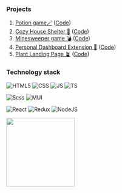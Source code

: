 ### Projects

1. <a href="https://dariabrusnitsina.github.io/Potion-game/" target="_blank">Potion game🪄</a> (<a href="https://github.com/DariaBrusnitsina/Potion-game" target="_blank">Code</a>)
2. <a href="https://dariabrusnitsina.github.io/cozy-house-shelter/" target="_blank">Cozy House Shelter 🐶</a> (<a href="https://github.com/DariaBrusnitsina/cozy-house-shelter" target="_blank">Code</a>)
3. <a href="https://dariabrusnitsina.github.io/minesweeper-game/" target="_blank">Minesweeper game 💣</a> (<a href="https://github.com/DariaBrusnitsina/minesweeper-game" target="_blank">Code</a>)
4. <a href="https://dariabrusnitsina.github.io/personal-dashboard-extension/" target="_blank">Personal Dashboard Extension 🧩</a> (<a href="https://github.com/DariaBrusnitsina/personal-dashboard-extension" target="_blank">Code</a>)
5. <a href="https://dariabrusnitsina.github.io/plant-landing-page/" target="_blank">Plant Landing Page 🪴</a> (<a href="https://github.com/DariaBrusnitsina/plant-landing-page" target="_blank">Code</a>)

### Technology stack
![HTML5](https://img.shields.io/badge/HTML5-E34F26?style=for-the-badge&logo=html5&logoColor=white)
![CSS](https://img.shields.io/badge/CSS3-1572B6?style=for-the-badge&logo=css3&logoColor=white)
![JS](https://img.shields.io/badge/JavaScript-323330?style=for-the-badge&logo=javascript&logoColor=F7DF1E)
![TS](https://img.shields.io/badge/TypeScript-007ACC?style=for-the-badge&logo=typescript&logoColor=white)

![Scss](https://img.shields.io/badge/Sass-CC6699?style=for-the-badge&logo=sass&logoColor=white)
![MUI](https://img.shields.io/badge/Material%20UI-007FFF?style=for-the-badge&logo=mui&logoColor=white)

![React](https://img.shields.io/badge/React-20232A?style=for-the-badge&logo=react&logoColor=61DAFB)
![Redux](https://img.shields.io/badge/Redux-593D88?style=for-the-badge&logo=redux&logoColor=white)
![NodeJS](https://img.shields.io/badge/Node%20js-339933?style=for-the-badge&logo=nodedotjs&logoColor=white)

<div>
  <a href="https://github.com/DariaBrusnitsina">
  <img height="180em" src="https://github-readme-stats.vercel.app/api/top-langs/?username=DariaBrusnitsina&layout=compact&langs_count=7&theme=tokyonight"/>
</div>
